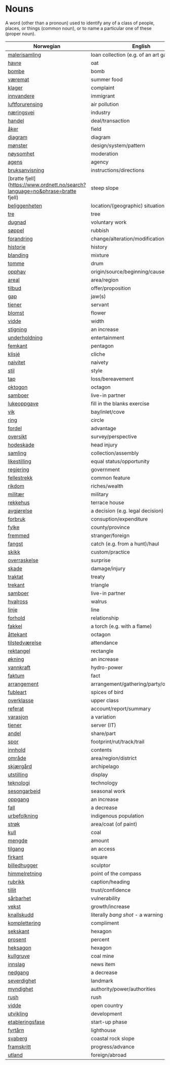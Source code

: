 # Nouns

A word (other than a pronoun) used to identify any of a class of people, places, or things (common noun), or to name a particular one of these (proper noun).

| Norwegian | English | Gender |
| --- | --- | --- |
| [malerisamling](https://www.ordnett.no/search?language=no&phrase=malerisamling) | loan collection (e.g. of an art gallery) | m |
| [havre](https://www.ordnett.no/search?language=no&phrase=havre) | oat | m |
| [bombe](https://www.ordnett.no/search?language=no&phrase=bombe) | bomb | m |
| [væremat](https://www.ordnett.no/search?language=no&phrase=væremat) | summer food | m |
| [klager](https://www.ordnett.no/search?language=no&phrase=klager) | complaint | m |
| [innvandere](https://www.ordnett.no/search?language=no&phrase=innvandere) | immigrant | m |
| [luftforurensing](https://www.ordnett.no/search?language=no&phrase=luftforurensing) | air pollution | m |
| [næringsvei](https://www.ordnett.no/search?language=no&phrase=næringsvei) | industry | m |
| [handel](https://www.ordnett.no/search?language=no&phrase=handel) | deal/transaction | m |
| [åker](https://www.ordnett.no/search?language=no&phrase=åker) | field | m |
| [diagram](https://www.ordnett.no/search?language=no&phrase=diagram) | diagram | i |
| [mønster](https://www.ordnett.no/search?language=no&phrase=mønster) | design/system/pattern | i |
| [nøysomhet](https://www.ordnett.no/search?language=no&phrase=nøysomhet) | moderation | m |
| [agens](https://www.ordnett.no/search?language=no&phrase=agens) | agency | m |
| [bruksanvisning](https://www.ordnett.no/search?language=no&phrase=bruksanvisning) | instructions/directions | m |
| [bratte fjell](https://www.ordnett.no/search?language=no&phrase=bratte fjell) | steep slope | m |
| [beliggenheten](https://www.ordnett.no/search?language=no&phrase=beliggenheten) | location/(geographic) situation | m/f |
| [tre](https://www.ordnett.no/search?language=no&phrase=tre) | tree | i |
| [dugnad](https://www.ordnett.no/search?language=no&phrase=dugnad) | voluntary work | m |
| [søppel](https://www.ordnett.no/search?language=no&phrase=søppel) | rubbish | i |
| [forandring](https://www.ordnett.no/search?language=no&phrase=forandring) | change/alteration/modification | m |
| [historie](https://www.ordnett.no/search?language=no&phrase=historie) | history | m/f |
| [blanding](https://www.ordnett.no/search?language=no&phrase=blanding) | mixture | m |
| [tomme](https://www.ordnett.no/search?language=no&phrase=tomme) | drum | m |
| [opphav](https://www.ordnett.no/search?language=no&phrase=opphav) | origin/source/beginning/cause | i |
| [areal](https://www.ordnett.no/search?language=no&phrase=areal) | area/region | i |
| [tilbud](https://www.ordnett.no/search?language=no&phrase=tilbud) | offer/proposition | i |
| [gap](https://www.ordnett.no/search?language=no&phrase=gap) | jaw(s) | m |
| [tjener](https://www.ordnett.no/search?language=no&phrase=tjener) | servant | m |
| [blomst](https://www.ordnett.no/search?language=no&phrase=blomst) | flower | m |
| [vidde](https://www.ordnett.no/search?language=no&phrase=vidde) | width | m/f |
| [stigning](https://www.ordnett.no/search?language=no&phrase=stigning) | an increase | m |
| [underholdning](https://www.ordnett.no/search?language=no&phrase=underholdning) | entertainment | m |
| [femkant](https://www.ordnett.no/search?language=no&phrase=femkant) | pentagon | m |
| [klisjé](https://www.ordnett.no/search?language=no&phrase=klisjé) | cliche | m |
| [naivitet](https://www.ordnett.no/search?language=no&phrase=naivitet) | naivety | m |
| [stil](https://www.ordnett.no/search?language=no&phrase=stil) | style | m |
| [tap](https://www.ordnett.no/search?language=no&phrase=tap) | loss/bereavement | i |
| [oktogon](https://www.ordnett.no/search?language=no&phrase=oktogon) | octagon | m |
| [samboer](https://www.ordnett.no/search?language=no&phrase=samboer) | live-in partner | m |
| [lukeoppgave](https://www.ordnett.no/search?language=no&phrase=lukeoppgave) | fill in the blanks exercise | m |
| [vik](https://www.ordnett.no/search?language=no&phrase=vik) | bay/inlet/cove | m |
| [ring](https://www.ordnett.no/search?language=no&phrase=ring) | circle | m |
| [fordel](https://www.ordnett.no/search?language=no&phrase=fordel) | advantage | m |
| [oversikt](https://www.ordnett.no/search?language=no&phrase=oversikt) | survey/perspective | m |
| [hodeskade](https://www.ordnett.no/search?language=no&phrase=hodeskade) | head injury | m |
| [samling](https://www.ordnett.no/search?language=no&phrase=samling) | collection/assembly | m |
| [likestilling](https://www.ordnett.no/search?language=no&phrase=likestilling) | equal status/opportunity | m |
| [regjering](https://www.ordnett.no/search?language=no&phrase=regjering) | government | m |
| [fellestrekk](https://www.ordnett.no/search?language=no&phrase=fellestrekk) | common feature | i |
| [rikdom](https://www.ordnett.no/search?language=no&phrase=rikdom) | riches/wealth | m |
| [militær](https://www.ordnett.no/search?language=no&phrase=militær) | military | m |
| [rekkehus](https://www.ordnett.no/search?language=no&phrase=rekkehus) | terrace house | i |
| [avgjørelse](https://www.ordnett.no/search?language=no&phrase=avgjørelse) | a decision (e.g. legal decision) | m |
| [forbruk](https://www.ordnett.no/search?language=no&phrase=forbruk) | consuption/expenditure | i |
| [fylke](https://www.ordnett.no/search?language=no&phrase=fylke) | county/province | i |
| [fremmed](https://www.ordnett.no/search?language=no&phrase=fremmed) | stranger/foreign | m |
| [fangst](https://www.ordnett.no/search?language=no&phrase=fangst) | catch (e.g. from a hunt)/haul | m |
| [skikk](https://www.ordnett.no/search?language=no&phrase=skikk) | custom/practice | m |
| [overraskelse](https://www.ordnett.no/search?language=no&phrase=overraskelse) | surprise | m |
| [skade](https://www.ordnett.no/search?language=no&phrase=skade) | damage/injury | m |
| [traktat](https://www.ordnett.no/search?language=no&phrase=traktat) | treaty | m |
| [trekant](https://www.ordnett.no/search?language=no&phrase=trekant) | triangle | m |
| [samboer](https://www.ordnett.no/search?language=no&phrase=samboer) | live-in partner | m |
| [hvalross](https://www.ordnett.no/search?language=no&phrase=hvalross) | walrus | m |
| [linje](https://www.ordnett.no/search?language=no&phrase=linje) | line | m |
| [forhold](https://www.ordnett.no/search?language=no&phrase=forhold) | relationship | i |
| [fakkel](https://www.ordnett.no/search?language=no&phrase=fakkel) | a torch (e.g. with a flame) | m |
| [åttekant](https://www.ordnett.no/search?language=no&phrase=åttekant) | octagon | m |
| [tilstedværelse](https://www.ordnett.no/search?language=no&phrase=tilstedværelse) | attendance | i |
| [rektangel](https://www.ordnett.no/search?language=no&phrase=rektangel) | rectangle | i |
| [økning](https://www.ordnett.no/search?language=no&phrase=økning) | an increase | m |
| [vannkraft](https://www.ordnett.no/search?language=no&phrase=vannkraft) | hydro-power | m |
| [faktum](https://www.ordnett.no/search?language=no&phrase=faktum) | fact | i |
| [arrangement](https://www.ordnett.no/search?language=no&phrase=arrangement) | arrangement/gathering/party/organisation | i |
| [fubleart](https://www.ordnett.no/search?language=no&phrase=fubleart) | spices of bird | m/f |
| [overklasse](https://www.ordnett.no/search?language=no&phrase=overklasse) | upper class | m |
| [referat](https://www.ordnett.no/search?language=no&phrase=referat) | account/report/summary | i |
| [varasjon](https://www.ordnett.no/search?language=no&phrase=varasjon) | a variation | m |
| [tjener](https://www.ordnett.no/search?language=no&phrase=tjener) | server (IT) | m |
| [andel](https://www.ordnett.no/search?language=no&phrase=andel) | share/part | m |
| [spor](https://www.ordnett.no/search?language=no&phrase=spor) | footprint/rut/track/trail | i |
| [innhold](https://www.ordnett.no/search?language=no&phrase=innhold) | contents | i |
| [område](https://www.ordnett.no/search?language=no&phrase=område) | area/region/district | i |
| [skjærgård](https://www.ordnett.no/search?language=no&phrase=skjærgård) | archipelago | m |
| [utstilling](https://www.ordnett.no/search?language=no&phrase=utstilling) | display | m |
| [teknologi](https://www.ordnett.no/search?language=no&phrase=teknologi) | technology | m |
| [sesongarbeid](https://www.ordnett.no/search?language=no&phrase=sesongarbeid) | seasonal work | i |
| [oppgang](https://www.ordnett.no/search?language=no&phrase=oppgang) | an increase | m |
| [fall](https://www.ordnett.no/search?language=no&phrase=fall) | a decrease | i |
| [urbefolkning](https://www.ordnett.no/search?language=no&phrase=urbefolkning) | indigenous population | m |
| [strøk](https://www.ordnett.no/search?language=no&phrase=strøk) | area/coat (of paint) | i |
| [kull](https://www.ordnett.no/search?language=no&phrase=kull) | coal | i |
| [mengde](https://www.ordnett.no/search?language=no&phrase=mengde) | amount | m |
| [tilgang](https://www.ordnett.no/search?language=no&phrase=tilgang) | an access | i |
| [firkant](https://www.ordnett.no/search?language=no&phrase=firkant) | square | m |
| [billedhugger](https://www.ordnett.no/search?language=no&phrase=billedhugger) | sculptor | m |
| [himmelretning](https://www.ordnett.no/search?language=no&phrase=himmelretning) | point of the compass | m |
| [rubrikk](https://www.ordnett.no/search?language=no&phrase=rubrikk) | caption/heading | m |
| [tillit](https://www.ordnett.no/search?language=no&phrase=tillit) | trust/confidence | m |
| [sårbarhet](https://www.ordnett.no/search?language=no&phrase=sårbarhet) | vulnerability | m |
| [vekst](https://www.ordnett.no/search?language=no&phrase=vekst) | growth/increase | m |
| [knallskudd](https://www.ordnett.no/search?language=no&phrase=knallskudd) | literally _bang shot_ - a warning shot gun | i |
| [komplettering](https://www.ordnett.no/search?language=no&phrase=komplettering) | compliment | m |
| [sekskant](https://www.ordnett.no/search?language=no&phrase=sekskant) | hexagon | m |
| [prosent](https://www.ordnett.no/search?language=no&phrase=prosent) | percent | m |
| [heksagon](https://www.ordnett.no/search?language=no&phrase=heksagon) | hexagon | m |
| [kullgruve](https://www.ordnett.no/search?language=no&phrase=kullgruve) | coal mine | m |
| [innslag](https://www.ordnett.no/search?language=no&phrase=innslag) | news item | i |
| [nedgang](https://www.ordnett.no/search?language=no&phrase=nedgang) | a decrease | m |
| [severdighet](https://www.ordnett.no/search?language=no&phrase=severdighet) | landmark | m |
| [myndighet](https://www.ordnett.no/search?language=no&phrase=myndighet) | authority/power/authorities | m |
| [rush](https://www.ordnett.no/search?language=no&phrase=rush) | rush | i |
| [vidde](https://www.ordnett.no/search?language=no&phrase=vidde) | open country | m |
| [utvikling](https://www.ordnett.no/search?language=no&phrase=utvikling) | development | m |
| [etableringsfase](https://www.ordnett.no/search?language=no&phrase=etableringsfase) | start-up phase | m |
| [fyrtårn](https://www.ordnett.no/search?language=no&phrase=fyrtårn) | lighthouse | i |
| [svaberg](https://www.ordnett.no/search?language=no&phrase=svaberg) | coastal rock slope | i |
| [framskritt](https://www.ordnett.no/search?language=no&phrase=framskritt) | progress/advance | i |
| [utland](https://www.ordnett.no/search?language=no&phrase=utland) | foreign/abroad | m |


